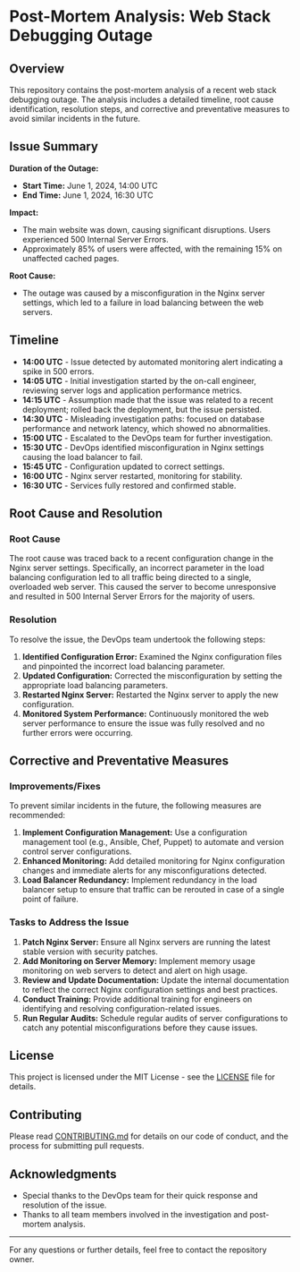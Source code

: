 # Post-Mortem Analysis: Web Stack Debugging Outage

## Overview

This repository contains the post-mortem analysis of a recent web stack debugging outage. The analysis includes a detailed timeline, root cause identification, resolution steps, and corrective and preventative measures to avoid similar incidents in the future.

## Issue Summary

**Duration of the Outage:**
- **Start Time:** June 1, 2024, 14:00 UTC
- **End Time:** June 1, 2024, 16:30 UTC

**Impact:**
- The main website was down, causing significant disruptions. Users experienced 500 Internal Server Errors.
- Approximately 85% of users were affected, with the remaining 15% on unaffected cached pages.

**Root Cause:**
- The outage was caused by a misconfiguration in the Nginx server settings, which led to a failure in load balancing between the web servers.

## Timeline

- **14:00 UTC** - Issue detected by automated monitoring alert indicating a spike in 500 errors.
- **14:05 UTC** - Initial investigation started by the on-call engineer, reviewing server logs and application performance metrics.
- **14:15 UTC** - Assumption made that the issue was related to a recent deployment; rolled back the deployment, but the issue persisted.
- **14:30 UTC** - Misleading investigation paths: focused on database performance and network latency, which showed no abnormalities.
- **15:00 UTC** - Escalated to the DevOps team for further investigation.
- **15:30 UTC** - DevOps identified misconfiguration in Nginx settings causing the load balancer to fail.
- **15:45 UTC** - Configuration updated to correct settings.
- **16:00 UTC** - Nginx server restarted, monitoring for stability.
- **16:30 UTC** - Services fully restored and confirmed stable.

## Root Cause and Resolution

### Root Cause

The root cause was traced back to a recent configuration change in the Nginx server settings. Specifically, an incorrect parameter in the load balancing configuration led to all traffic being directed to a single, overloaded web server. This caused the server to become unresponsive and resulted in 500 Internal Server Errors for the majority of users.

### Resolution

To resolve the issue, the DevOps team undertook the following steps:
1. **Identified Configuration Error:** Examined the Nginx configuration files and pinpointed the incorrect load balancing parameter.
2. **Updated Configuration:** Corrected the misconfiguration by setting the appropriate load balancing parameters.
3. **Restarted Nginx Server:** Restarted the Nginx server to apply the new configuration.
4. **Monitored System Performance:** Continuously monitored the web server performance to ensure the issue was fully resolved and no further errors were occurring.

## Corrective and Preventative Measures

### Improvements/Fixes

To prevent similar incidents in the future, the following measures are recommended:
1. **Implement Configuration Management:** Use a configuration management tool (e.g., Ansible, Chef, Puppet) to automate and version control server configurations.
2. **Enhanced Monitoring:** Add detailed monitoring for Nginx configuration changes and immediate alerts for any misconfigurations detected.
3. **Load Balancer Redundancy:** Implement redundancy in the load balancer setup to ensure that traffic can be rerouted in case of a single point of failure.

### Tasks to Address the Issue

1. **Patch Nginx Server:** Ensure all Nginx servers are running the latest stable version with security patches.
2. **Add Monitoring on Server Memory:** Implement memory usage monitoring on web servers to detect and alert on high usage.
3. **Review and Update Documentation:** Update the internal documentation to reflect the correct Nginx configuration settings and best practices.
4. **Conduct Training:** Provide additional training for engineers on identifying and resolving configuration-related issues.
5. **Run Regular Audits:** Schedule regular audits of server configurations to catch any potential misconfigurations before they cause issues.

## License

This project is licensed under the MIT License - see the [LICENSE](LICENSE) file for details.

## Contributing

Please read [CONTRIBUTING.md](CONTRIBUTING.md) for details on our code of conduct, and the process for submitting pull requests.

## Acknowledgments

- Special thanks to the DevOps team for their quick response and resolution of the issue.
- Thanks to all team members involved in the investigation and post-mortem analysis.

---

For any questions or further details, feel free to contact the repository owner.

